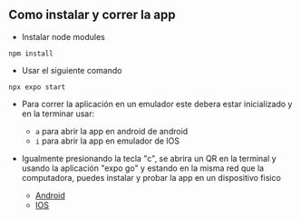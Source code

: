 ## Como instalar y correr la app

* Instalar node modules

``` npm install ```

* Usar el siguiente comando

``` npx expo start ```

* Para correr la aplicación en un emulador este debera estar inicializado y en la terminar usar:

    * ```a``` para abrir la app en android de android
    * ```i``` para abrir la app en emulador de IOS

* Igualmente presionando la tecla "c", se abrira un QR en la terminal y usando la aplicación "expo go" y estando en la misma red que la computadora, puedes instalar y probar la app en un dispositivo fisico

    * [Android](https://play.google.com/store/apps/details?id=host.exp.exponent&referrer=www)
    * [IOS](https://apps.apple.com/app/apple-store/id982107779)